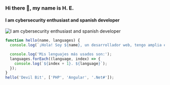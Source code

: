 ### Hi there 👋, my name is H. E.
#### I am cybersecurity enthusiast and spanish developer
![I am cybersecurity enthusiast and spanish developer](https://media.giphy.com/media/du3J3cXyzhj75IOgvA/giphy.gif)

```javascript
function hello(name, languages) {
  console.log(`¡Hola! Soy ${name}, un desarrollador web, tengo amplia experiencia en los siguientes lenguajes:`);

  console.log('Mis lenguajes más usados son:');
  languages.forEach((language, index) => {
    console.log(`${index + 1}. ${language}`);
  });
}
hello('Devil Bit', ['PHP', 'Angular', '.Net#']);
